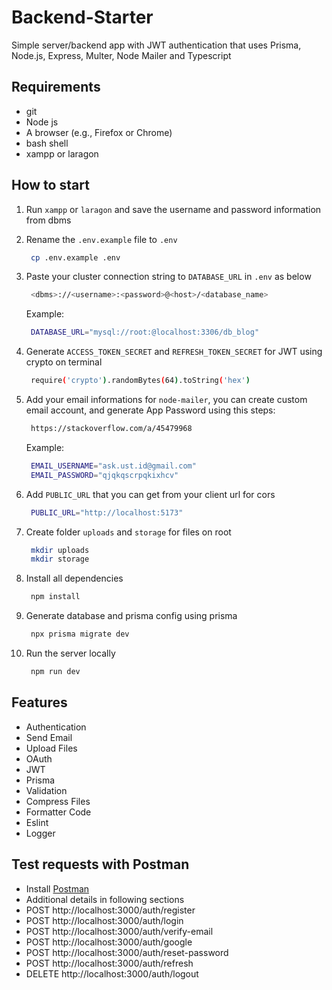 # Backend-Starter

Simple server/backend app with JWT authentication that uses Prisma, Node.js, Express, Multer, Node Mailer and Typescript

## Requirements

- git
- Node js
- A browser (e.g., Firefox or Chrome)
- bash shell
- xampp or laragon

## How to start

1. Run `xampp` or `laragon` and save the username and password information from dbms

2. Rename the `.env.example` file to `.env`
   ```bash
    cp .env.example .env
   ```
3. Paste your cluster connection string to `DATABASE_URL` in `.env` as below
   ```bash
    <dbms>://<username>:<password>@<host>/<database_name>
   ```
   Example:
   ```bash
    DATABASE_URL="mysql://root:@localhost:3306/db_blog"
   ```
4. Generate `ACCESS_TOKEN_SECRET` and `REFRESH_TOKEN_SECRET` for JWT using crypto on terminal
   ```bash
    require('crypto').randomBytes(64).toString('hex')
   ```
5. Add your email informations for `node-mailer`, you can create custom email account, and generate App Password using this steps:
   ```bash
    https://stackoverflow.com/a/45479968
   ```
   Example:
   ```bash
    EMAIL_USERNAME="ask.ust.id@gmail.com"
    EMAIL_PASSWORD="qjqkqscrpqkixhcv"
   ```
6. Add `PUBLIC_URL` that you can get from your client url for cors
   ```bash
    PUBLIC_URL="http://localhost:5173"
   ```
7. Create folder `uploads` and `storage` for files on root
   ```bash
    mkdir uploads
    mkdir storage
   ```
8. Install all dependencies
   ```bash
    npm install
   ```
9. Generate database and prisma config using prisma
   ```bash
    npx prisma migrate dev
   ```
10. Run the server locally
    ```bash
     npm run dev
    ```

## Features

- Authentication
- Send Email
- Upload Files
- OAuth
- JWT
- Prisma
- Validation
- Compress Files
- Formatter Code
- Eslint
- Logger

## Test requests with Postman

- Install [Postman](https://www.postman.com/downloads/)
- Additional details in following sections
- POST http://localhost:3000/auth/register
- POST http://localhost:3000/auth/login
- POST http://localhost:3000/auth/verify-email
- POST http://localhost:3000/auth/google
- POST http://localhost:3000/auth/reset-password
- POST http://localhost:3000/auth/refresh
- DELETE http://localhost:3000/auth/logout
